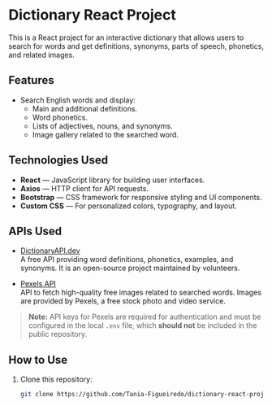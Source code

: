 # Dictionary React Project

This is a React project for an interactive dictionary that allows users to search for words and get definitions, synonyms, parts of speech, phonetics, and related images.

## Features

- Search English words and display:
  - Main and additional definitions.
  - Word phonetics.
  - Lists of adjectives, nouns, and synonyms.
  - Image gallery related to the searched word.

## Technologies Used

- **React** — JavaScript library for building user interfaces.
- **Axios** — HTTP client for API requests.
- **Bootstrap** — CSS framework for responsive styling and UI components.
- **Custom CSS** — For personalized colors, typography, and layout.

## APIs Used

- [DictionaryAPI.dev](https://dictionaryapi.dev/)  
  A free API providing word definitions, phonetics, examples, and synonyms. It is an open-source project maintained by volunteers.

- [Pexels API](https://www.pexels.com/api/)  
  API to fetch high-quality free images related to searched words. Images are provided by Pexels, a free stock photo and video service.

> **Note:** API keys for Pexels are required for authentication and must be configured in the local `.env` file, which **should not** be included in the public repository.

## How to Use

1. Clone this repository:
   ```bash
   git clone https://github.com/Tania-Figueiredo/dictionary-react-project.git
   ```
